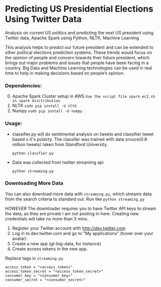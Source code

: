 Predicting US Presidential Elections Using Twitter Data
=======================================================

Analysis on current US politics and predicting the next US president using Twitter data, Apache Spark using Python, NLTK, Machine Learning

This analysis helps to predict our future president and can be extended to other political elections prediction systems. These trends would focus on the opinion of people and concern towards their future president, which brings out major problems and issues that people have been facing in a country. Big Data and Machine Learning technologies can be used in real time to help in making decisions based on people’s opinion.

### Dependencies:
0. Apache Spark Cluster setup in AWS
```Use the script file spark-ec2.sh in spark disctribution```
0. NLTK
```sudo pip install -U nltk```
0. Numpy
```sudo pip install -U numpy```


### Usage:
* classifier.py will do sentimental analysis on tweets and classifier tweet based o it's polairty.
The classifer was trained with data srouce(0.8 million tweets) taken from Standford University.

  ```python classfier.py```

* Data was collected from twitter streaming api
  
  ```python streaming.py```


### Downloading More Data
You can also download more data with ```streaming.py```, which streams data from the search criteria to
standard out.
Run like
```python streaming.py```


*HOWEVER* The downloader requires you to have Twitter API keys to stream the data, as they are private I am not posting in here. Creating new credentials will take no more than 3 mins.

1. Register your Twitter account with http://dev.twitter.com
2. Log in to dev.twitter.com and go to "My applications" (hover over your avatar)
3. Create a new app (gt-big-data, for instance)
4. Create access tokens in the new app.

Replace tags in `streaming.py`

```
access_token = "<access_token>"
access_token_secret = "<access_token_secret>"
consumer_key = "<consumer_key>"
consumer_secret = "<consumer_secret>"
```

